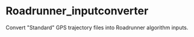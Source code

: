 # Roadrunner_inputconverter
Convert "Standard" GPS trajectory files into Roadrunner algorithm inputs.
